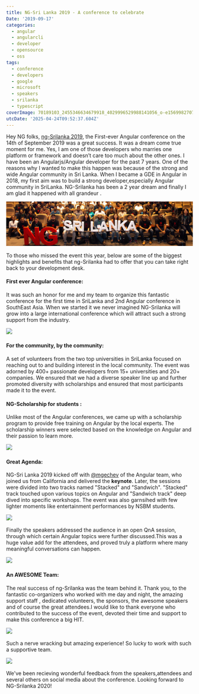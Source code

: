 ```yaml
---
title: NG-Sri Lanka 2019 - A conference to celebrate
Date: '2019-09-17'
categories:
  - angular
  - angularcli
  - developer
  - opensource
  - oss
tags:
  - conference
  - developers
  - google
  - microsoft
  - speakers
  - srilanka
  - typescript
coverImage: 70189103_2455346634679918_4029996529988141056_o-e1569982707139.jpg
utcDate: '2025-04-24T09:52:37.604Z'
---
```


Hey NG folks, [ng-Srilanka 2019](https://www.facebook.com/ngslcon), the First-ever Angular conference on the 14th of September 2019 was a great success. It was a dream come true moment for me. Yes, I am one of those developers who marries one platform or framework and doesn’t care too much about the other ones. I have been an Angularjs/Angular developer for the past 7 years. One of the reasons why I wanted to make this happen was because of the strong and wide Angular community in Sri Lanka. When I became a GDE in Angular in 2018, my first aim was to build a strong developer,especially Angular community in SriLanka. NG-Srilanka has been a 2 year dream and finally I am glad it happened with all grandeur .

![](images/c146d-70189103_2455346634679918_4029996529988141056_o-e1569982707139.jpg)

To those who missed the event this year, below are some of the biggest highlights and benefits that ng-Srilanka had to offer that you can take right back to your development desk.

#### First ever Angular conference:

It was such an honor for me and my team to organize this fantastic conference for the first time in SriLanka and 2nd Angular conference in SouthEast Asia. When we started it we never imagined NG-Srilanka will grow into a large international conference which will attract such a strong support from the industry.

![](https://sajeetharan.wordpress.com/wp-content/uploads/2019/09/70314007_2930763430482049_7658081170151702528_o.jpg?w=1024)

#### For the community, by the community:

A set of volunteers from the two top universities in SriLanka focused on reaching out to and building interest in the local community. The event was adorned by 400+ passionate developers from 15+ universities and 20+ companies. We ensured that we had a diverse speaker line up and further promoted diversity with scholarships and ensured that most participants made it to the event.

#### NG-Scholarship for students :

Unlike most of the Angular conferences, we came up with a scholarship program to provide free training on Angular by the local experts. The scholarship winners were selected based on the knowledge on Angular and their passion to learn more.

![](https://sajeetharan.wordpress.com/wp-content/uploads/2019/09/71063310_2930802027144856_3048709812679344128_o-1.jpg?w=1024)

#### Great Agenda:

NG-Sri Lanka 2019 kicked off with [@mgechev](https://twitter.com/mgechev) of the Angular team, who joined us from California and delivered the **keynote**. Later, the sessions were divided into two tracks named "Stacked" and "Sandwich". "Stacked" track touched upon various topics on Angular and "Sandwich track" deep dived into specific workshops. The event was also garnsihed with few lighter moments like entertainment performances by NSBM students.

![](https://sajeetharan.wordpress.com/wp-content/uploads/2019/09/70878211_2930774020480990_604549211354038272_o-1.jpg?w=1024)

Finally the speakers addressed the audience in an open QnA session, through which certain Angular topics were further discussed.This was a huge value add for the attendees, and proved truly a platform where many meaningful conversations can happen.

![](https://sajeetharan.wordpress.com/wp-content/uploads/2019/09/71250066_2930798963811829_8078802040320425984_o.jpg?w=1024)

#### An AWESOME Team:

The real success of ng-Srilanka was the team behind it. Thank you, to the fantastic co-organizers who worked with me day and night, the amazing support staff , dedicated volunteers, the sponsors, the awesome speakers and of course the great attendees.I would like to thank everyone who contributed to the success of the event, devoted their time and support to make this conference a big HIT.

![](https://sajeetharan.wordpress.com/wp-content/uploads/2019/09/70110843_2455294894685092_4003439501656457216_o-1.jpg?w=1024)

Such a nerve wracking but amazing experience! So lucky to work with such a supportive team.

![](https://sajeetharan.wordpress.com/wp-content/uploads/2019/09/feedback.jpg?w=588)

We've been recieving wonderful feedback from the speakers,attendees and several others on social media about the conference. Looking forward to NG-Srilanka 2020!
